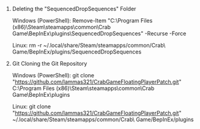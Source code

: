 1) Deleting the "SequencedDropSequences" Folder

    Windows (PowerShell):
    Remove-Item "C:\Program Files (x86)\Steam\steamapps\common\Crab Game\BepInEx\plugins\SequencedDropSequences" -Recurse -Force
    
    Linux:
       rm -r ~/.local/share/Steam/steamapps/common/Crab\ Game/BepInEx/plugins/SequencedDropSequences



2) Git Cloning the Git Repository

    Windows (PowerShell):
    git clone "https://github.com/lammas321/CrabGameFloatingPlayerPatch.git" C:\Program Files (x86)\Steam\steamapps\common\Crab Game\BepInEx\plugins
    
    Linux:
      git clone "https://github.com/lammas321/CrabGameFloatingPlayerPatch.git" ~/.local/share/Steam/steamapps/common/Crab\ Game/BepInEx/plugins
